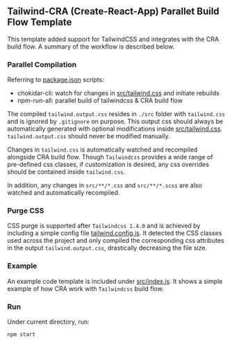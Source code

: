 ## Tailwind-CRA (Create-React-App) Parallet Build Flow Template

This template added support for TailwindCSS and integrates with the CRA build flow. A summary of the workflow is described below.

### Parallel Compilation
Referring to [package.json](./package.json) scripts:
- chokidar-cli: watch for changes in [src/tailwind.css](./src/tailwind.css) and initiate rebuilds
- npm-run-all: parallel build of tailwindcss & CRA build flow

The compiled ```tailwind.output.css``` resides in ```./src``` folder with ```tailwind.css``` and is ignored by ```.gitignore``` on purpose. This output css should always be automatically generated with optional modifications inside [src/tailwind.css](./src/tailwind.css). ```tailwind.output.css``` should never be modified manually.

Changes in ```tailwind.css``` is automatically watched and recompiled alongside CRA build flow. Though ```Tailwindcss``` provides a wide range of pre-defined css classes, if customization is desired, any css overrides should be contained inside ```tailwind.css```.

In addition, any changes in ```src/**/*.css``` and ```src/**/*.scss``` are also watched and automatically recompiled.

### Purge CSS
CSS purge is supported after ```Tailwindcss 1.4.0``` and is achieved by including a simple config file [tailwind.config.js](./tailwind.config.js). It detected the CSS classes used across the project and only compiled the corresponding css attributes in the output ```tailwind.output.css```, drastically decreasing the file size.

### Example
An example code template is included under [src/index.js](./src/index.js). It shows a simple example of how CRA work with ```Tailwindcss``` build flow.

### Run
Under current directory, run:

```npm start```